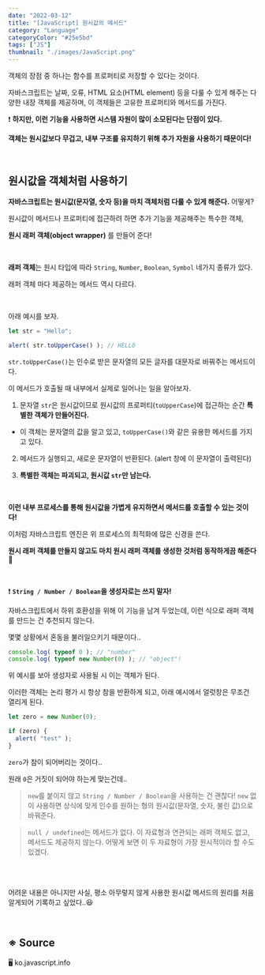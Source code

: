 ```yaml
---
date: "2022-03-12"
title: "[JavaScript] 원시값의 메서드"
category: "Language"
categoryColor: "#25e5bd"
tags: ["JS"]
thumbnail: "./images/JavaScript.png"
---
```


객체의 장점 중 하나는 함수를 프로퍼티로 저장할 수 있다는 것이다.

자바스크립트는 날짜, 오류, HTML 요소(HTML element) 등을 다룰 수 있게 해주는 다양한 내장 객체를 제공하며, 이 객체들은 고유한 프로퍼티와 메서드를 가진다.

❗️ **하지만, 이런 기능을 사용하면 시스템 자원이 많이 소모된다는 단점이 있다.**

**객체는 원시값보다 무겁고, 내부 구조를 유지하기 위해 추가 자원을 사용하기 때문이다!**

<br />

## 원시값을 객체처럼 사용하기

**자바스크립트는 원시값(문자열, 숫자 등)을 마치 객체처럼 다룰 수 있게 해준다.** 어떻게?

원시값이 메서드나 프로퍼티에 접근하려 하면 추가 기능을 제공해주는 특수한 객체, 

**원시 래퍼 객체(object wrapper)** 를 만들어 준다!

<br />

**래퍼 객체**는 원시 타입에 따라 `String`, `Number`, `Boolean`, `Symbol` 네가지 종류가 있다.

래퍼 객체 마다 제공하는 메서드 역시 다르다.

<br />

아래 예시를 보자.

```js
let str = "Hello";

alert( str.toUpperCase() ); // HELLO
```

`str.toUpperCase()`는 인수로 받은 문자열의 모든 글자를 대문자로 바꿔주는 메서드이다.

이 메서드가 호출될 때 내부에서 실제로 일어나는 일을 알아보자.

1. 문자열 `str`은 원시값이므로 원시값의 프로퍼티(`toUpperCase`)에 접근하는 순간 **특별한 객체가 만들어진다.**

- 이 객체는 문자열의 값을 알고 있고, `toUpperCase()`와 같은 유용한 메서드를 가지고 있다.

2. 메서드가 실행되고, 새로운 문자열이 반환된다. (alert 창에 이 문자열이 출력된다)

3. **특별한 객체는 파괴되고, 원시값 `str`만 남는다.**

<br />

**이런 내부 프로세스를 통해 원시값을 가볍게 유지하면서 메서드를 호출할 수 있는 것이다!**

이처럼 자바스크립트 엔진은 위 프로세스의 최적화에 많은 신경을 쓴다. 

**원시 래퍼 객체를 만들지 않고도 마치 원시 래퍼 객체를 생성한 것처럼 동작하게끔 해준다 🙏**

<br />

❗️ **`String / Number / Boolean`을 생성자로는 쓰지 말자!**

자바스크립트에서 하위 호환성을 위해 이 기능을 남겨 두었는데, 이런 식으로 래퍼 객체를 만드는 건 추천되지 않는다.

몇몇 상황에서 혼동을 불러일으키기 때문이다..

```js
console.log( typeof 0 ); // "number"
console.log( typeof new Number(0) ); // "object"!
```

위 예시를 보아 생성자로 사용될 시 이는 객체가 된다.

이러한 객체는 논리 평가 시 항상 참을 반환하게 되고, 아래 예시에서 얼럿창은 무조건 열리게 된다.

```js
let zero = new Number(0);

if (zero) {
  alert( "test" );
}
```

`zero`가 참이 되어버리는 것이다.. 

원래 `0`은 거짓이 되어야 하는게 맞는건데..

> `new`를 붙이지 않고 `String / Number / Boolean`을 사용하는 건 괜찮다! `new` 없이 사용하면 상식에 맞게 인수를 원하는 형의 원시값(문자열, 숫자, 불린 값)으로 바꿔준다.

> `null / undefined`는 메서드가 없다. 이 자료형과 연관되는 래퍼 객체도 없고, 메서드도 제공하지 않는다. 어떻게 보면 이 두 자료형이 가장 원시적이라 할 수도 있겠다. 

<br />
<br />

어려운 내용은 아니지만 사실, 평소 아무렇지 않게 사용한 원시값 메서드의 원리를 처음 알게되어 기록하고 싶었다..😆

<br />

## ※ Source

🖥 ko.javascript.info